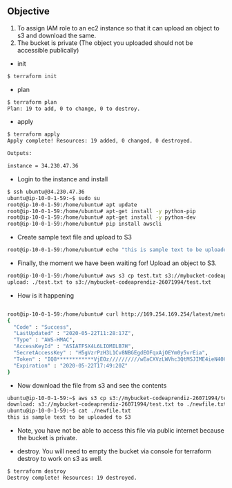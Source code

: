 ## Objective

1) To assign IAM role to an ec2 instance so that it can upload an object to s3 and download the same.
2) The bucket is private (The object you uploaded should not be accessible publically)
- init
```bash
$ terraform init

```


- plan
```bash
$ terraform plan
Plan: 19 to add, 0 to change, 0 to destroy.
```

- apply
```bash
$ terraform apply
Apply complete! Resources: 19 added, 0 changed, 0 destroyed.

Outputs:

instance = 34.230.47.36
```


- Login to the instance and install
```bash
$ ssh ubuntu@34.230.47.36                          
ubuntu@ip-10-0-1-59:~$ sudo su
root@ip-10-0-1-59:/home/ubuntu# apt update
root@ip-10-0-1-59:/home/ubuntu# apt-get install -y python-pip
root@ip-10-0-1-59:/home/ubuntu# apt-get install -y python-dev
root@ip-10-0-1-59:/home/ubuntu# pip install awscli
```

- Create sample text file and upload to S3
```bash
root@ip-10-0-1-59:/home/ubuntu# echo "this is sample text to be uploaded to S3" > test.txt
```


- Finally, the moment we have been waiting for! Upload an object to S3.
```bash
root@ip-10-0-1-59:/home/ubuntu# aws s3 cp test.txt s3://mybucket-codeaprendiz-26071994/test.txt
upload: ./test.txt to s3://mybucket-codeaprendiz-26071994/test.txt
```



- How is it happening
```bash

root@ip-10-0-1-59:/home/ubuntu# curl http://169.254.169.254/latest/meta-data/iam/security-credentials/s3-mybucket-role
{
  "Code" : "Success",
  "LastUpdated" : "2020-05-22T11:28:17Z",
  "Type" : "AWS-HMAC",
  "AccessKeyId" : "ASIATFSX4L6LIOMILB7H",
  "SecretAccessKey" : "H5gVzrPzH3L1Cv8NBGEgdEOFqxAjOEYm0y5vrEia",
  "Token" : "IQ8************VjEOz//////////wEaCXVzLWVhc3QtMSJIME4ieN40Ha************************==",
  "Expiration" : "2020-05-22T17:49:20Z"
}
```


- Now download the file from s3 and see the contents
```bash
ubuntu@ip-10-0-1-59:~$ aws s3 cp s3://mybucket-codeaprendiz-26071994/test.txt newfile.txt
download: s3://mybucket-codeaprendiz-26071994/test.txt to ./newfile.txt
ubuntu@ip-10-0-1-59:~$ cat ./newfile.txt 
this is sample text to be uploaded to S3
```

- Note, you have not be able to access this file via public internet because the bucket is private.


- destroy. You will need to empty the bucket via console for terraform destroy to work on s3 as well. 
```bash
$ terraform destroy
Destroy complete! Resources: 19 destroyed.

```
